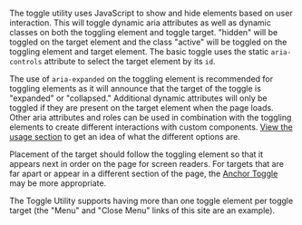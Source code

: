 The toggle utility uses JavaScript to show and hide elements based on user interaction. This will toggle dynamic aria attributes as well as dynamic classes on both the toggling element and toggle target. "hidden" will be toggled on the target element and the class "active" will be toggled on the toggling element and target element. The basic toggle uses the static `aria-controls` attribute to select the target element by its `id`.

The use of `aria-expanded` on the toggling element is recommended for toggling elements as it will announce that the target of the toggle is "expanded" or "collapsed." Additional dynamic attributes will only be toggled if they are present on the target element when the page loads. Other aria attributes and roles can be used in combination with the toggling elements to create different interactions with custom components. [View the usage section](#toggle-usage) to get an idea of what the different options are.

Placement of the target should follow the toggling element so that it appears next in order on the page for screen readers. For targets that are far apart or appear in a different section of the page, the [Anchor Toggle](#anchor-toggle) may be more appropriate.

The Toggle Utility supports having more than one toggle element per toggle target (the "Menu" and "Close Menu" links of this site are an example).
